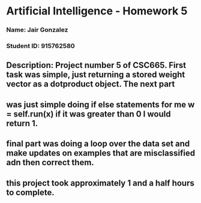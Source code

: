 # Artificial Intelligence - Homework 5
### Name: Jair Gonzalez
### Student ID: 915762580

## Description: Project number 5 of CSC665.  First task was simple, just returning a stored weight vector as a dotproduct object. The next part 
## was just simple doing if else statements for me w = self.run(x) if it was greater than 0 I would return 1. 
## final part was doing a loop over the data set and make updates on examples that are misclassified adn then correct them. 
## this project took approximately 1 and a half hours to complete. 




